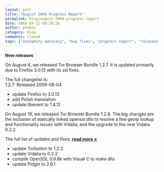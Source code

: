 ```yaml
---
layout: post
title: "August 2009 Progress Report"
permalink: blog/august-2009-progress-report
date: 2009-09-21 09:19:26
author: phobos
category: blog
comments: closed
tags: ["anonymity advocacy", "bug fixes", "progress report", "releases"]
---
```


**New releases**

On August 4, we released Tor Browser Bundle 1.2.7. It is updated primarily due to Firefox 3.0.13 with its ssl fixes.

The full changelist is:  
 1.2.7: Released 2009-08-04

-   update Firefox to 3.0.13
-   add Polish translation
-   update libevent to 1.4.12

On August 19, we released Tor Browser Bundle 1.2.8. The big changes are the inclusion of statically linked openssl dlls to resolve a few geoip lookup and functionality issues with Vidalia, and the upgrade to the new Vidalia 0.2.2.

The full list of updates and fixes: [**read more »**](https://blog.torproject.org/blog/august-2009-progress-report)

-   update Torbutton to 1.2.2
-   update Vidalia to 0.2.2
-   compile OpenSSL 0.9.8k with Visual C to make dlls
-   update Pidgin to 2.6.1

